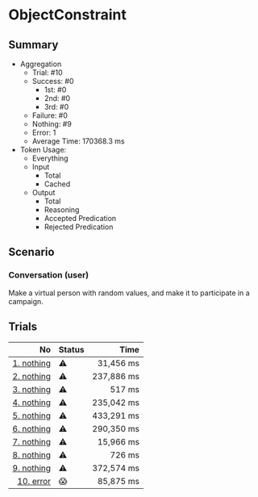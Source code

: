 # ObjectConstraint
## Summary
  - Aggregation
    - Trial: #10
    - Success: #0
      - 1st: #0
      - 2nd: #0
      - 3rd: #0
    - Failure: #0
    - Nothing: #9
    - Error: 1
    - Average Time: 170368.3 ms
  - Token Usage:
    - Everything
    - Input
      - Total
      - Cached
    - Output
      - Total
      - Reasoning
      - Accepted Predication
      - Rejected Predication

## Scenario
### Conversation (user)
Make a virtual person with random values,
and make it to participate in a campaign.

## Trials
No | Status | Time
---:|:-------|------:
[1. nothing](./trials/1.nothing.json) | ⚠️ | 31,456 ms
[2. nothing](./trials/2.nothing.json) | ⚠️ | 237,886 ms
[3. nothing](./trials/3.nothing.json) | ⚠️ | 517 ms
[4. nothing](./trials/4.nothing.json) | ⚠️ | 235,042 ms
[5. nothing](./trials/5.nothing.json) | ⚠️ | 433,291 ms
[6. nothing](./trials/6.nothing.json) | ⚠️ | 290,350 ms
[7. nothing](./trials/7.nothing.json) | ⚠️ | 15,966 ms
[8. nothing](./trials/8.nothing.json) | ⚠️ | 726 ms
[9. nothing](./trials/9.nothing.json) | ⚠️ | 372,574 ms
[10. error](./trials/10.error.json) | 😱 | 85,875 ms